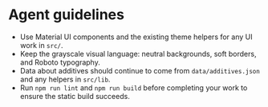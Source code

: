 # Agent guidelines

- Use Material UI components and the existing theme helpers for any UI work in `src/`.
- Keep the grayscale visual language: neutral backgrounds, soft borders, and Roboto typography.
- Data about additives should continue to come from `data/additives.json` and any helpers in `src/lib`.
- Run `npm run lint` and `npm run build` before completing your work to ensure the static build succeeds.
